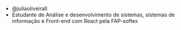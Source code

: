 - @juliaoliveirall
- Estudante de Análise e desenvolvimento de sistemas, sistemas de informação e Front-end com React pela FAP-softex



<!---
juliaoliveirall/juliaoliveirall is a ✨ special ✨ repository because its `README.md` (this file) appears on your GitHub profile.
You can click the Preview link to take a look at your changes.
--->
